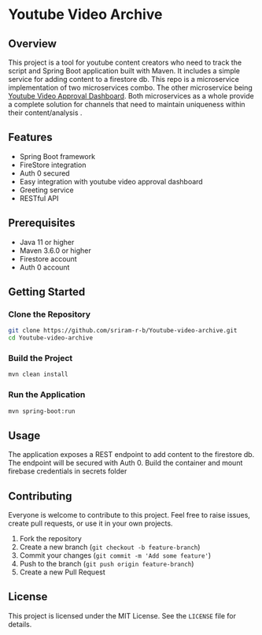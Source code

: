 # Youtube Video Archive

## Overview
This project is a tool for youtube content creators who need to track the script and Spring Boot application built with Maven.
It includes a simple service for adding content to a firestore db.
 This repo is a microservice implementation of two microservices combo. The other microservice being [Youtube Video Approval Dashboard](https://github.com/sriram-r-b/Youtube_video_approval_dashboard). Both microservices as a whole provide a complete solution for channels that need to maintain uniqueness within their content/analysis .

## Features
- Spring Boot framework
- FireStore integration
- Auth 0 secured
- Easy integration with youtube video approval dashboard
- Greeting service
- RESTful API

## Prerequisites
- Java 11 or higher
- Maven 3.6.0 or higher
- Firestore account
- Auth 0 account

## Getting Started

### Clone the Repository
```sh
git clone https://github.com/sriram-r-b/Youtube-video-archive.git
cd Youtube-video-archive
```

### Build the Project
```sh
mvn clean install
```

### Run the Application
```sh
mvn spring-boot:run
```

## Usage
The application exposes a REST endpoint to add content to the firestore db.
The endpoint will be secured with Auth 0.
Build the container and mount firebase credentials in secrets folder



## Contributing
Everyone is welcome to contribute to this project. Feel free to raise issues, create pull requests, or use it in your own projects.

1. Fork the repository
2. Create a new branch (`git checkout -b feature-branch`)
3. Commit your changes (`git commit -m 'Add some feature'`)
4. Push to the branch (`git push origin feature-branch`)
5. Create a new Pull Request

## License
This project is licensed under the MIT License. See the `LICENSE` file for details.
